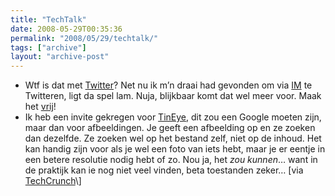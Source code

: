 ```yaml
---
title: "TechTalk"
date: 2008-05-29T00:35:36
permalink: "2008/05/29/techtalk/"
tags: ["archive"]
layout: "archive-post"
---
```

* Wtf is dat met [Twitter](http://www.twitter.com/donebysimon "http://www.twitter.com/donebysimon")? Net nu ik m’n draai had gevonden om via [IM](http://blog.twitter.com/2006/10/use-twitter-by-instant-message.html "http://blog.twitter.com/2006/10/use-twitter-by-instant-message.html") te Twitteren, ligt da spel lam. Nuja, blijkbaar komt dat wel meer voor. Maak het [vrij](http://www.techcrunch.com/2008/05/05/twitter-can-be-liberated-heres-how/ "http://www.techcrunch.com/2008/05/05/twitter-can-be-liberated-heres-how/")!
* Ik heb een invite gekregen voor [TinEye](http://tineye.com/ "http://tineye.com/"), dit zou een Google moeten zijn, maar dan voor afbeeldingen. Je geeft een afbeelding op en ze zoeken dan dezelfde. Ze zoeken wel op het bestand zelf, niet op de inhoud. Het kan handig zijn voor als je wel een foto van iets hebt, maar je er eentje in een betere resolutie nodig hebt of zo. Nou ja, het _zou kunnen_… want in de praktijk kan ie nog niet veel vinden, beta toestanden zeker… \[via [TechCrunch](http://www.techcrunch.com/2008/05/26/mr-jobs-heres-an-idee-for-you-put-tineye-image-search-into-iphoto-500-invites/ "http://www.techcrunch.com/2008/05/26/mr-jobs-heres-an-idee-for-you-put-tineye-image-search-into-iphoto-500-invites/")\]
